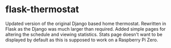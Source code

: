 # flask-thermostat

Updated version of the original Django based home thermostat.
Rewritten in Flask as the Django was much larger than required.
Added simple pages for altering the schedule and viewing statistics.
Stats page doesn't want to be displayed by default as this is supposed to work on a Raspberry Pi Zero.
